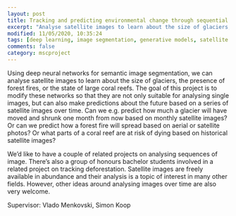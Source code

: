 ```yaml
---
layout: post
title: Tracking and predicting environmental change through sequential image segmentation
excerpt: "Analyse satellite images to learn about the size of glaciers, the presence of forest fires, or the state of large coral reefs"
modified: 11/05/2020, 10:35:24
tags: [deep learning, image segmentation, generative models, satellite images, environmental change]
comments: false
category: mscproject
---
```


Using deep neural networks for semantic image segmentation, we can analyse satellite images to learn about the size of glaciers, the presence of forest fires, or the state of large coral reefs. The goal of this project is to modify these networks so that they are not only suitable for analysing single images, but can also make predictions about the future based on a series of satellite images over time. Can we e.g. predict how much a glacier will have moved and shrunk one month from now based on monthly satellite images? Or can we predict how a forest fire will spread based on aerial or satellite photos? Or what parts of a coral reef are at risk of dying based on historical satellite images?
 
We’d like to have a couple of related projects on analysing sequences of image. There’s also a group of honours bachelor students involved in a related project on tracking deforestation. Satellite images are freely available in abundance and their analysis is a topic of interest in many other fields. However, other ideas around analysing images over time are also very welcome.
 

Supervisor: Vlado Menkovski, Simon Koop



